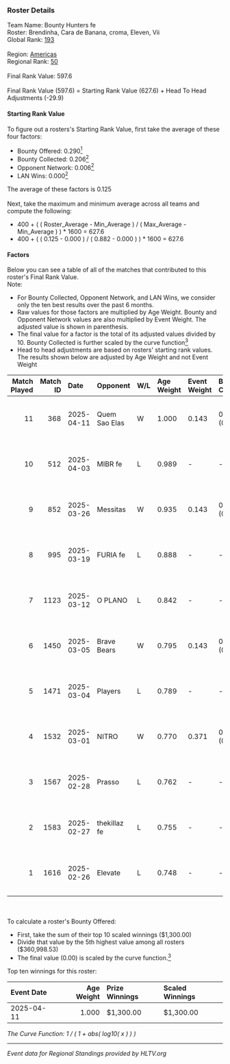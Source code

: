 ### Roster Details<br />
Team Name: Bounty Hunters fe<br />
Roster: Brendinha, Cara de Banana, croma, Eleven, Vii<br />
Global Rank: [193](../../standings_global_2025_05_05.md)<br />
<br />
Region: [Americas]( ../../standings_americas_2025_05_05.md)<br />
Regional Rank: [50]( ../../standings_americas_2025_05_05.md)<br />
<br />
Final Rank Value:  597.6<br />
<br />
Final Rank Value (597.6) = Starting Rank Value (627.6) + Head To Head Adjustments (-29.9)<br />

#### Starting Rank Value<br />
To figure out a rosters's Starting Rank Value, first take the average of these four factors:<br />
- Bounty Offered: 0.290[<sup>1</sup>](#table2)
- Bounty Collected: 0.206[<sup>2</sup>](#table1)
- Opponent Network: 0.006[<sup>2</sup>](#table1)
- LAN Wins: 0.000[<sup>2</sup>](#table1)

The average of these factors is 0.125<br />
<br />
Next, take the maximum and minimum average across all teams and compute the following:<br />
- 400 + ( ( Roster_Average - Min_Average ) / ( Max_Average - Min_Average ) ) * 1600 = 627.6
- 400 + ( ( 0.125 - 0.000 ) / ( 0.882 - 0.000 ) ) * 1600 = 627.6


#### Factors<br />
Below you can see a table of all of the matches that contributed to this roster's Final Rank Value.<br />
Note:<br />

- For Bounty Collected, Opponent Network, and LAN Wins, we consider only the ten best results over the past 6 months.
- Raw values for those factors are multiplied by Age Weight. Bounty and Opponent Network values are also multiplied by Event Weight. The adjusted value is shown in parenthesis.
- The final value for a factor is the total of its adjusted values divided by 10. Bounty Collected is further scaled by the curve function[<sup>3</sup>](#curveFunction)
- Head to head adjustments are based on rosters' starting rank values. The results shown below are adjusted by Age Weight and not Event Weight
<span id="table1"></span><br />


| Match Played | Match ID | Date       | Opponent      | W/L | Age Weight | Event Weight | Bounty Collected | Opponent Network | LAN Wins  | H2H Adj. | Roster                                          |
| -: | -: | :- | :- | :- | :- | :- | :- | :- | :- | -: | :- |
|           11 |      368 | 2025-04-11 | Quem Sao Elas | W   | 1.000      | 0.143        | 0.004 (0.001)    | 0.137 (0.020)    | 0 (0.000) |    17.01 | Brendinha, Cara de Banana, croma, Eleven, Vii   |
|           10 |      512 | 2025-04-03 | MIBR fe       | L   | 0.989      | -            | -                | -                | -         |   -10.70 | Brendinha, Cara de Banana, Dynasty, Eleven, Vii |
|            9 |      852 | 2025-03-26 | Messitas      | W   | 0.935      | 0.143        | 0.003 (0.000)    | 0.044 (0.006)    | 0 (0.000) |    14.53 | Brendinha, Cara de Banana, Dynasty, Eleven, Vii |
|            8 |      995 | 2025-03-19 | FURIA fe      | L   | 0.888      | -            | -                | -                | -         |    -8.24 | Brendinha, Cara de Banana, Dynasty, Eleven, Vii |
|            7 |     1123 | 2025-03-12 | O PLANO       | L   | 0.842      | -            | -                | -                | -         |   -12.40 | Brendinha, Cara de Banana, Dynasty, Eleven, Vii |
|            6 |     1450 | 2025-03-05 | Brave Bears   | W   | 0.795      | 0.143        | 0.003 (0.000)    | 0.000 (0.000)    | 0 (0.000) |     9.96 | Brendinha, Cara de Banana, Dynasty, Eleven, Vii |
|            5 |     1471 | 2025-03-04 | Players       | L   | 0.789      | -            | -                | -                | -         |   -10.84 | Brendinha, Cara de Banana, Dynasty, Eleven, Vii |
|            4 |     1532 | 2025-03-01 | NITRO         | W   | 0.770      | 0.371        | 0.000 (0.000)    | 0.115 (0.033)    | 0 (0.000) |    10.73 | Brendinha, Cara de Banana, Dynasty, Eleven, Vii |
|            3 |     1567 | 2025-02-28 | Prasso        | L   | 0.762      | -            | -                | -                | -         |   -14.77 | Brendinha, Cara de Banana, Dynasty, Eleven, Vii |
|            2 |     1583 | 2025-02-27 | thekillaz fe  | L   | 0.755      | -            | -                | -                | -         |   -11.28 | Brendinha, Cara de Banana, Dynasty, Eleven, Vii |
|            1 |     1616 | 2025-02-26 | Elevate       | L   | 0.748      | -            | -                | -                | -         |   -13.94 | Brendinha, Cara de Banana, Dynasty, Eleven, Vii |

<br />
<span id="table2"></span><br />
To calculate a roster's Bounty Offered:<br />

- First, take the sum of their top 10 scaled winnings ($1,300.00)
- Divide that value by the 5th highest value among all rosters ($360,998.53)
- The final value (0.00) is scaled by the curve function.[<sup>3</sup>](#curveFunction)

Top ten winnings for this roster:<br />

| Event Date | Age Weight | Prize Winnings | Scaled Winnings |
| :- | -: | :- | :- |
| 2025-04-11 |      1.000 | $1,300.00      | $1,300.00       |


<span id="curveFunction"></span>_The Curve Function: 1 / ( 1 + abs( log10( x ) ) )_<br />

---
_Event data for Regional Standings provided by HLTV.org_<br />

